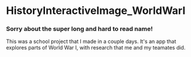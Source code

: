 # HistoryInteractiveImage_WorldWarI

### Sorry about the super long and hard to read name!
This was a school project that I made in a couple days. It's an app that explores parts of World War I, with research that me and my teamates did.
